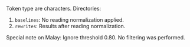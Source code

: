 Token type are characters. Directories:

1.  `baselines`: No reading normalization applied.
1.  `rewrites`: Results after reading normalization.

Special note on Malay: Ignore threshold 0.80. No filtering was performed.
